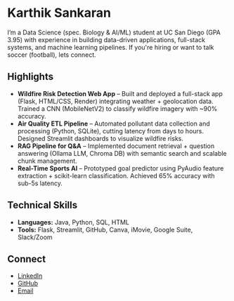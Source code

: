 # Karthik Sankaran

I’m a Data Science (spec. Biology & AI/ML) student at UC San Diego (GPA 3.95) with experience in building data-driven applications, full-stack systems, and machine learning pipelines. If you're hiring or want to talk soccer (football), lets connect.

## Highlights
- **Wildfire Risk Detection Web App** – Built and deployed a full-stack app (Flask, HTML/CSS, Render) integrating weather + geolocation data. Trained a CNN (MobileNetV2) to classify wildfire imagery with ~90% accuracy.  
- **Air Quality ETL Pipeline** – Automated pollutant data collection and processing (Python, SQLite), cutting latency from days to hours. Designed Streamlit dashboards to visualize wildfire risks.  
- **RAG Pipeline for Q&A** – Implemented document retrieval + question answering (Ollama LLM, Chroma DB) with semantic search and scalable chunk management.  
- **Real-Time Sports AI** – Prototyped goal predictor using PyAudio feature extraction + scikit-learn classification. Achieved 65% accuracy with sub-5s latency.  

## Technical Skills
- **Languages:** Java, Python, SQL, HTML  
- **Tools:** Flask, Streamlit, GitHub, Canva, iMovie, Google Suite, Slack/Zoom  

## Connect
- [LinkedIn](https://linkedin.com/in/k4rthiks4nk4r4n/)  
- [GitHub](https://github.com/karsan377)  
- [Email](mailto:ksankaran@ucsd.edu)  

